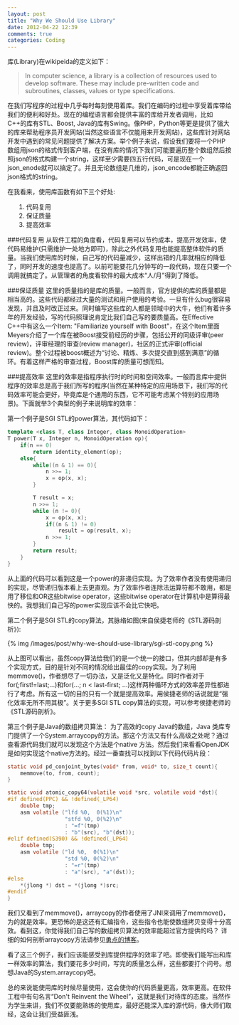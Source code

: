 ```yaml
---
layout: post
title: "Why We Should Use Library"
date: 2012-04-22 12:39
comments: true
categories: Coding 
---
```


库(Library)在wikipeida的定义如下：
>In computer science, a library is a collection of resources used to develop software. These may include pre-written code and subroutines, classes, values or type specifications.

在我们写程序的过程中几乎每时每刻使用着库。我们在编码的过程中享受着库带给我们的便利和好处。现在的编程语言都会提供丰富的库给开发者调用，比如C++的库有STL、Boost, Java的库有Swing。像PHP，Python等更是提供了强大的库来帮助程序员开发网站(当然这些语言不仅能用来开发网站)，这些库针对网站开发中遇到的常见问题提供了解决方案。举个例子来说，假设我们要将一个PHP数组用json的格式传到客户端，在没有库的情况下我们可能要遍历整个数组然后按照json的格式构建一个string，这样至少需要四五行代码，可是现在一个json_enode就可以搞定了。并且无论数组是几维的，json_encode都能正确返回json格式的string。

<div>
<span>在我看来，使用库函数有如下三个好处:</span>
<ol style="margin-left: 1.3em">
<li>代码复用</li>
<li>保证质量</li>
<li>提高效率</li>
</ol>
</div>

<!-- more -->

###代码复用
从软件工程的角度看，代码复用可以节约成本，提高开发效率，使代码易维护(只需维护一处地方即可)，除此之外代码复用也能提高整体软件的质量。当我们使用库的时候，自己写的代码量减少，这样出错的几率就相应的降低了，同时开发的速度也提高了。以前可能要花几分钟写的一段代码，现在只要一个调用就搞定了。从管理者的角度看软件的最大成本“人/月”得到了降低。

###保证质量
这里的质量指的是库的质量。一般而言，官方提供的库的质量都是相当高的。这些代码都经过大量的测试和用户使用的考验。一旦有什么bug很容易发现，并且及时改正过来。同时编写这些库的人都是领域中的大牛，他们有着许多年的开发经验，写的代码照理说肯定比我们自己写的要质量高。在Effective C++中有这么一个Item: "Familiarize yourself with Boost"，在这个Item里面Meyers介绍了一个库在被Boost接受前经历的步骤，包括公开的同级评审(peer review)，评审经理的审查(review manager)，社区的正式评审(official review)。整个过程被boost概述为“讨论、精炼、多次提交直到感到满意”的循环。有着这样严格的审查过程，Boost库的质量可想而知。

###提高效率
这里的效率是指程序执行时的时间和空间效率。一般而言库中提供程序的效率总是高于我们所写的程序(当然在某种特定的应用场景下，我们写的代码效率可能会更好，毕竟库是个通用的东西，它不可能考虑某个特别的应用场景)。下面就举3个典型的例子来说明库的效率：

第一个例子是SGI STL的power算法，其代码如下：
``` cpp
template <class T, class Integer, class MonoidOperation>
T power(T x, Integer n, MonoidOperation op){
	if(n == 0)
		return identity_element(op);
	else{
		while((n & 1) == 0){
			n >>= 1;
			x = op(x, x);
		}

		T result = x;
		n >>= 1;
		while (n != 0){
			x = op(x, x);
			if((n & 1) != 0)
				result = op(result, x);
			n >>= 1;
		}
		return result;
	}
}
```
从上面的代码可以看到这是一个power的非递归实现。为了效率作者没有使用递归的实现，尽管递归版本看上去更直观。为了效率作者连除法运算符都不敢用，都是用了移位和OR这些bitwise operator，这些bitwise operator在计算机中是算得最快的。我想我们自己写的power实现应该不会比它快吧。

第二个例子是SGI STL的copy算法，其脉络如图(来自侯捷老师的《STL源码剖析》):

{% img /images/post/why-we-should-use-library/sgi-stl-copy.png %}

从上图可以看出，虽然copy算法给我们的是一个统一的接口，但其内部却是有多个实现方式，目的是针对不同的情况给出最佳的copy实现。为了利用memmove()，作者想尽了一切办法，又是泛化又是特化。同时作者对于for(;first!=last;...)和for(...; n < last-first; ...)这样两种循环方式的效率差异性都进行了考虑。所有这一切的目的只有一个就是提高效率。用侯捷老师的话说就是<q>强化效率无所不用其极</q>。关于更多SGI STL copy算法的实现，可以参考侯捷老师的《STL源码剖析》。


第三个例子是Java的数组拷贝算法：
为了高效的copy Java的数组，Java 类库专门提供了一个System.arraycopy的方法。那这个方法又有什么高级之处呢？通过查看源代码我们就可以发现这个方法是个native 方法。然后我们来看看OpenJDK是如何实现这个native方法的。经过一番查找可以找到以下代码代码片段：
``` c
static void pd_conjoint_bytes(void* from, void* to, size_t count){
	memmove(to, from, count);
}
```

``` c
static void atomic_copy64(volatile void *src, volatile void *dst){
#if defined(PPC) && !defined(_LP64)
	double tmp;
	asm volatile ("lfd %0,  0(%1)\n"
			      "stfd %0, 0(%2)\n"
				  : "=f"(tmp)
				  : "b"(src), "b"(dst));
#elif defined(S390) && !defined(_LP64)
	double tmp;
	asm volatile ("ld %0,  0(%1)\n"
				  "std %0, 0(%2)\n"
				  : "=r"(tmp)
				  : "a"(src), "a"(dst));
#else
	*(jlong *) dst = *(jlong *)src;
#endif
}
```

我们又看到了memmove()，arraycopy的作者使用了JNI来调用了memmove()，为的就是效率。更恐怖的是这还有汇编指令，这些指令也能使数组拷贝变得十分高效。看到这，你觉得我们自己写的数组拷贝算法的效率能超过官方提供的吗？ 详细的如何剖析arraycopy方法请参见[勇点的博客](http://gutspot.com/2011/11/16/system-arraycopy%E6%BA%90%E7%A0%81%E5%88%86%E6%9E%90/)。

看了这三个例子，我们应该能感受到库提供程序的效率了吧。即使我们能写出和库一样效率的算法，我们要花多少时间，写完的质量怎么样，这些都要打个问号。想想Java的System.arraycopy吧。

总的来说能使用库的时候尽量使用，这会使你的代码质量更高，效率更高。在软件工程中有句名言<q>Don't Reinvent the Wheel</q>，这就是我们对待库的态度。当然作为学生来讲，我们不仅要能熟练的使用库，最好还能深入库的源代码，像大师们取经，这会让我们受益匪浅。
